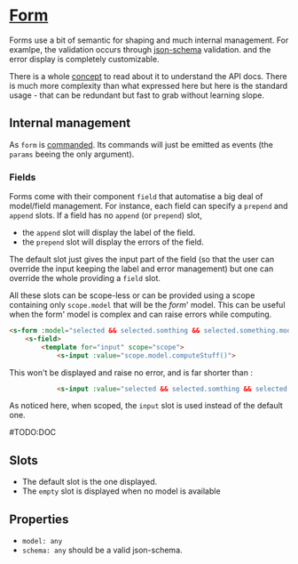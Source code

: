 # [Form](https://semantic-ui.com/collections/form.html)

Forms use a bit of semantic for shaping and much internal management. For examlpe, the validation occurs through [json-schema](http://json-schema.org/) validation. and the error display is completely customizable.

There is a whole [concept](../concepts/form.md) to read about it to understand the API docs. There is much more complexity than what expressed here but here is the standard usage - that can be redundant but fast to grab without learning slope.
## Internal management

As `form` is [commanded](../concepts/commanded.md). Its commands will just be emitted as events (the `params` beeing the only argument).

### Fields
Forms come with their component `field` that automatise a big deal of model/field management. For instance, each field can specify a `prepend` and `append` slots. If a field has no `append` (or `prepend`) slot,
- the `append` slot will display the label of the field.
- the `prepend` slot will display the errors of the field.

The default slot just gives the input part of the field (so that the user can override the input keeping the label and error management) but one can override the whole providing a `field` slot.

All these slots can be scope-less or can be provided using a scope containing only `scope.model` that will be the *form*' model. This can be useful when the form' model is complex and can raise errors while computing.
```html
<s-form :model="selected && selected.somthing && selected.something.model">
	<s-field>
		<template for="input" scope="scope">
			<s-input :value="scope.model.computeStuff()">
```
This won't be displayed and raise no error, and is far shorter than :
```html
			<s-input :value="selected && selected.somthing && selected.something.model && selected.something.model.computeStuff()">
```

As noticed here, when scoped, the `input` slot is used instead of the default one.

#TODO:DOC
## Slots

- The default slot is the one displayed.
- The `empty` slot is displayed when no model is available

## Properties
- `model: any`
- `schema: any` should be a valid json-schema.